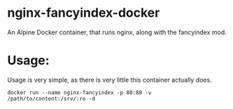# nginx-fancyindex-docker

An Alpine Docker container, that runs nginx, along with the fancyindex mod.


# Usage:

Usage is very simple, as there is very little this container actually does.

```
docker run --name nginx-fancyindex -p 80:80 -v /path/to/content:/srv/:ro -d 
```